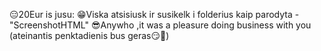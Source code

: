 😑20Eur is jusu: 
😁Viska atsisiusk ir susikelk i folderius kaip parodyta - "ScreenshotHTML"
😎Anywho ,it was a pleasure doing business with you (ateinantis penktadienis bus geras😏🍾)
